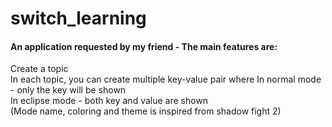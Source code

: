 # switch_learning

#### An application requested by my friend - The main features are:

Create a topic  
In each topic, you can create multiple key-value pair where In normal mode - only the key will be shown  
In eclipse mode - both key and value are shown  
(Mode name, coloring and theme is inspired from shadow fight 2)

